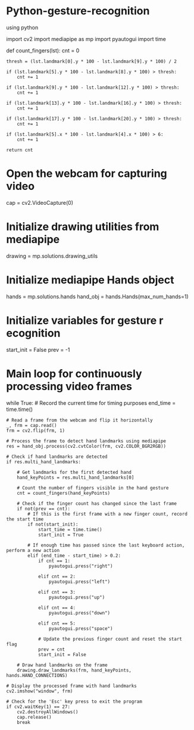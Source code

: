 # Python-gesture-recognition
using python


import cv2 
import mediapipe as mp
import pyautogui
import time 

def count_fingers(lst):
    cnt = 0

    thresh = (lst.landmark[0].y * 100 - lst.landmark[9].y * 100) / 2

    if (lst.landmark[5].y * 100 - lst.landmark[8].y * 100) > thresh:
        cnt += 1

    if (lst.landmark[9].y * 100 - lst.landmark[12].y * 100) > thresh:
        cnt += 1

    if (lst.landmark[13].y * 100 - lst.landmark[16].y * 100) > thresh:
        cnt += 1

    if (lst.landmark[17].y * 100 - lst.landmark[20].y * 100) > thresh:
        cnt += 1

    if (lst.landmark[5].x * 100 - lst.landmark[4].x * 100) > 6:
        cnt += 1

    return cnt 

# Open the webcam for capturing video
cap = cv2.VideoCapture(0)

# Initialize drawing utilities from mediapipe
drawing = mp.solutions.drawing_utils

# Initialize mediapipe Hands object
hands = mp.solutions.hands
hand_obj = hands.Hands(max_num_hands=1)

# Initialize variables for gesture r ecognition
start_init = False 
prev = -1

# Main loop for continuously processing video frames
while True:
    # Record the current time for timing purposes
    end_time = time.time()
    
    # Read a frame from the webcam and flip it horizontally
    _, frm = cap.read()
    frm = cv2.flip(frm, 1)

    # Process the frame to detect hand landmarks using mediapipe
    res = hand_obj.process(cv2.cvtColor(frm, cv2.COLOR_BGR2RGB))

    # Check if hand landmarks are detected
    if res.multi_hand_landmarks:

        # Get landmarks for the first detected hand
        hand_keyPoints = res.multi_hand_landmarks[0]

        # Count the number of fingers visible in the hand gesture
        cnt = count_fingers(hand_keyPoints)

        # Check if the finger count has changed since the last frame
        if not(prev == cnt):
            # If this is the first frame with a new finger count, record the start time
            if not(start_init):
                start_time = time.time()
                start_init = True

            # If enough time has passed since the last keyboard action, perform a new action
            elif (end_time - start_time) > 0.2:
                if cnt == 1:
                    pyautogui.press("right")
                
                elif cnt == 2:
                    pyautogui.press("left")

                elif cnt == 3:
                    pyautogui.press("up")

                elif cnt == 4:
                    pyautogui.press("down")

                elif cnt == 5:
                    pyautogui.press("space")

                # Update the previous finger count and reset the start flag
                prev = cnt
                start_init = False

        # Draw hand landmarks on the frame
        drawing.draw_landmarks(frm, hand_keyPoints, hands.HAND_CONNECTIONS)

    # Display the processed frame with hand landmarks
    cv2.imshow("window", frm)

    # Check for the 'Esc' key press to exit the program
    if cv2.waitKey(1) == 27:
        cv2.destroyAllWindows()
        cap.release()
        break
